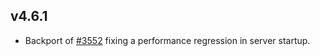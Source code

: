 v4.6.1
---------
* Backport of [#3552](https://github.com/leanprover/lean4/pull/3552) fixing a performance regression
  in server startup.
